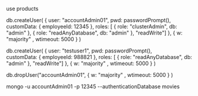 use products


db.createUser( { user: "accountAdmin01",
                 pwd: passwordPrompt(),  
                 customData: { employeeId: 12345 },
                 roles: [ { role: "clusterAdmin", db: "admin" },
                          { role: "readAnyDatabase", db: "admin" },
                          "readWrite"] },
               { w: "majority" , wtimeout: 5000 } )


 db.createUser( { user: "testuser1",
                 pwd: passwordPrompt(),  
                 customData: { employeeId: 988821 },
                 roles: [ { role: "readAnyDatabase", db: "admin" },
                          "readWrite"] },
               { w: "majority" , wtimeout: 5000 } )    



 db.dropUser("accountAdmin01",  { w: "majority" , wtimeout: 5000 } )                        


 mongo -u accountAdmin01 -p 12345 --authenticationDatabase movies